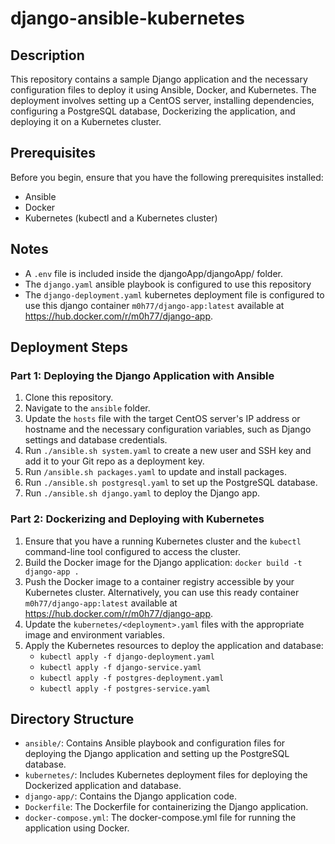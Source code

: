 # django-ansible-kubernetes

## Description
This repository contains a sample Django application and the necessary configuration files to deploy it using Ansible, Docker, and Kubernetes. The deployment involves setting up a CentOS server, installing dependencies, configuring a PostgreSQL database, Dockerizing the application, and deploying it on a Kubernetes cluster.

## Prerequisites
Before you begin, ensure that you have the following prerequisites installed:
- Ansible
- Docker
- Kubernetes (kubectl and a Kubernetes cluster)

## Notes
- A `.env` file is included inside the djangoApp/djangoApp/ folder.
- The `django.yaml` ansible playbook is configured to use this repository
- The `django-deployment.yaml` kubernetes deployment file is configured to use this django container `m0h77/django-app:latest` available at https://hub.docker.com/r/m0h77/django-app.

## Deployment Steps

### Part 1: Deploying the Django Application with Ansible
1. Clone this repository.
2. Navigate to the `ansible` folder.
3. Update the `hosts` file with the target CentOS server's IP address or hostname and the necessary configuration variables, such as Django settings and database credentials.
4. Run `./ansible.sh system.yaml`  to create a new user and SSH key and add it to your Git repo as a deployment key.
5. Run `/ansible.sh packages.yaml` to update and install packages.
6. Run `./ansible.sh postgresql.yaml` to set up the PostgreSQL database.
7. Run `./ansible.sh django.yaml` to deploy the Django app.

### Part 2: Dockerizing and Deploying with Kubernetes
1. Ensure that you have a running Kubernetes cluster and the `kubectl` command-line tool configured to access the cluster.
2. Build the Docker image for the Django application: `docker build -t django-app .`
3. Push the Docker image to a container registry accessible by your Kubernetes cluster.
   Alternatively, you can use this ready container `m0h77/django-app:latest` available at https://hub.docker.com/r/m0h77/django-app.
4. Update the `kubernetes/<deployment>.yaml` files with the appropriate image and environment variables.
5. Apply the Kubernetes resources to deploy the application and database:
   - `kubectl apply -f django-deployment.yaml`
   - `kubectl apply -f django-service.yaml`
   - `kubectl apply -f postgres-deployment.yaml`
   - `kubectl apply -f postgres-service.yaml`

## Directory Structure
- `ansible/`: Contains Ansible playbook and configuration files for deploying the Django application and setting up the PostgreSQL database.
- `kubernetes/`: Includes Kubernetes deployment files for deploying the Dockerized application and database.
- `django-app/`: Contains the Django application code.
- `Dockerfile`: The Dockerfile for containerizing the Django application.
- `docker-compose.yml`: The docker-compose.yml file for running the application using Docker.
